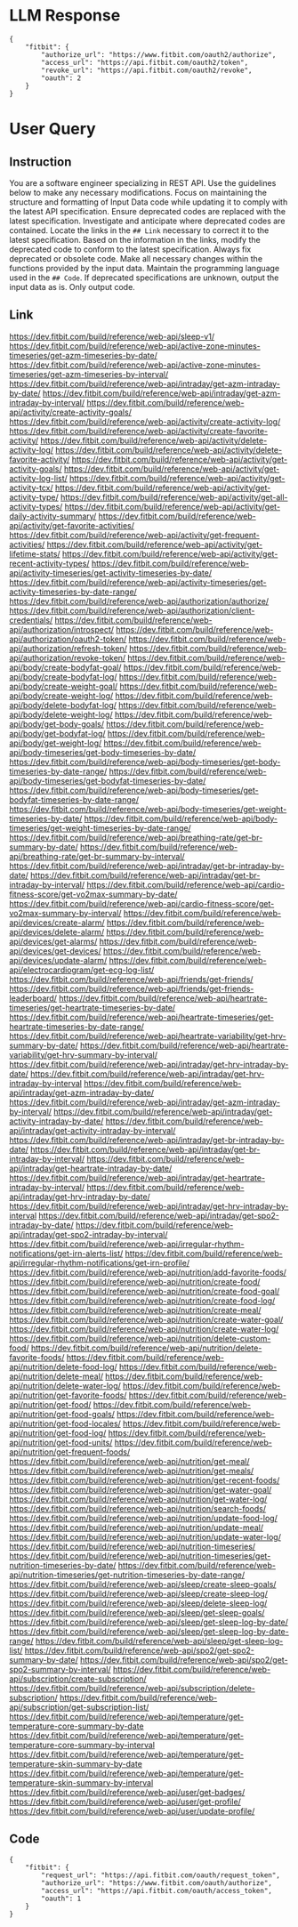 # LLM Response
```
{
    "fitbit": {
        "authorize_url": "https://www.fitbit.com/oauth2/authorize",
        "access_url": "https://api.fitbit.com/oauth2/token",
        "revoke_url": "https://api.fitbit.com/oauth2/revoke",
        "oauth": 2
    }
}
```

# User Query
## Instruction
You are a software engineer specializing in REST API.
Use the guidelines below to make any necessary modifications.
Focus on maintaining the structure and formatting of Input Data code while updating it to comply with the latest API specification.
Ensure deprecated codes are replaced with the latest specification.
Investigate and anticipate where deprecated codes are contained. Locate the links in the `## Link` necessary to correct it to the latest specification.
Based on the information in the links, modify the deprecated code to conform to the latest specification.
Always fix deprecated or obsolete code. Make all necessary changes within the functions provided by the input data.
Maintain the programming language used in the `## Code`.
If deprecated specifications are unknown, output the input data as is.
Only output code.

## Link
https://dev.fitbit.com/build/reference/web-api/sleep-v1/
https://dev.fitbit.com/build/reference/web-api/active-zone-minutes-timeseries/get-azm-timeseries-by-date/
https://dev.fitbit.com/build/reference/web-api/active-zone-minutes-timeseries/get-azm-timeseries-by-interval/
https://dev.fitbit.com/build/reference/web-api/intraday/get-azm-intraday-by-date/
https://dev.fitbit.com/build/reference/web-api/intraday/get-azm-intraday-by-interval/
https://dev.fitbit.com/build/reference/web-api/activity/create-activity-goals/
https://dev.fitbit.com/build/reference/web-api/activity/create-activity-log/
https://dev.fitbit.com/build/reference/web-api/activity/create-favorite-activity/
https://dev.fitbit.com/build/reference/web-api/activity/delete-activity-log/
https://dev.fitbit.com/build/reference/web-api/activity/delete-favorite-activity/
https://dev.fitbit.com/build/reference/web-api/activity/get-activity-goals/
https://dev.fitbit.com/build/reference/web-api/activity/get-activity-log-list/
https://dev.fitbit.com/build/reference/web-api/activity/get-activity-tcx/
https://dev.fitbit.com/build/reference/web-api/activity/get-activity-type/
https://dev.fitbit.com/build/reference/web-api/activity/get-all-activity-types/
https://dev.fitbit.com/build/reference/web-api/activity/get-daily-activity-summary/
https://dev.fitbit.com/build/reference/web-api/activity/get-favorite-activities/
https://dev.fitbit.com/build/reference/web-api/activity/get-frequent-activities/
https://dev.fitbit.com/build/reference/web-api/activity/get-lifetime-stats/
https://dev.fitbit.com/build/reference/web-api/activity/get-recent-activity-types/
https://dev.fitbit.com/build/reference/web-api/activity-timeseries/get-activity-timeseries-by-date/
https://dev.fitbit.com/build/reference/web-api/activity-timeseries/get-activity-timeseries-by-date-range/
https://dev.fitbit.com/build/reference/web-api/authorization/authorize/
https://dev.fitbit.com/build/reference/web-api/authorization/client-credentials/
https://dev.fitbit.com/build/reference/web-api/authorization/introspect/
https://dev.fitbit.com/build/reference/web-api/authorization/oauth2-token/
https://dev.fitbit.com/build/reference/web-api/authorization/refresh-token/
https://dev.fitbit.com/build/reference/web-api/authorization/revoke-token/
https://dev.fitbit.com/build/reference/web-api/body/create-bodyfat-goal/
https://dev.fitbit.com/build/reference/web-api/body/create-bodyfat-log/
https://dev.fitbit.com/build/reference/web-api/body/create-weight-goal/
https://dev.fitbit.com/build/reference/web-api/body/create-weight-log/
https://dev.fitbit.com/build/reference/web-api/body/delete-bodyfat-log/
https://dev.fitbit.com/build/reference/web-api/body/delete-weight-log/
https://dev.fitbit.com/build/reference/web-api/body/get-body-goals/
https://dev.fitbit.com/build/reference/web-api/body/get-bodyfat-log/
https://dev.fitbit.com/build/reference/web-api/body/get-weight-log/
https://dev.fitbit.com/build/reference/web-api/body-timeseries/get-body-timeseries-by-date/
https://dev.fitbit.com/build/reference/web-api/body-timeseries/get-body-timeseries-by-date-range/
https://dev.fitbit.com/build/reference/web-api/body-timeseries/get-bodyfat-timeseries-by-date/
https://dev.fitbit.com/build/reference/web-api/body-timeseries/get-bodyfat-timeseries-by-date-range/
https://dev.fitbit.com/build/reference/web-api/body-timeseries/get-weight-timeseries-by-date/
https://dev.fitbit.com/build/reference/web-api/body-timeseries/get-weight-timeseries-by-date-range/
https://dev.fitbit.com/build/reference/web-api/breathing-rate/get-br-summary-by-date/
https://dev.fitbit.com/build/reference/web-api/breathing-rate/get-br-summary-by-interval/
https://dev.fitbit.com/build/reference/web-api/intraday/get-br-intraday-by-date/
https://dev.fitbit.com/build/reference/web-api/intraday/get-br-intraday-by-interval/
https://dev.fitbit.com/build/reference/web-api/cardio-fitness-score/get-vo2max-summary-by-date/
https://dev.fitbit.com/build/reference/web-api/cardio-fitness-score/get-vo2max-summary-by-interval/
https://dev.fitbit.com/build/reference/web-api/devices/create-alarm/
https://dev.fitbit.com/build/reference/web-api/devices/delete-alarm/
https://dev.fitbit.com/build/reference/web-api/devices/get-alarms/
https://dev.fitbit.com/build/reference/web-api/devices/get-devices/
https://dev.fitbit.com/build/reference/web-api/devices/update-alarm/
https://dev.fitbit.com/build/reference/web-api/electrocardiogram/get-ecg-log-list/
https://dev.fitbit.com/build/reference/web-api/friends/get-friends/
https://dev.fitbit.com/build/reference/web-api/friends/get-friends-leaderboard/
https://dev.fitbit.com/build/reference/web-api/heartrate-timeseries/get-heartrate-timeseries-by-date/
https://dev.fitbit.com/build/reference/web-api/heartrate-timeseries/get-heartrate-timeseries-by-date-range/
https://dev.fitbit.com/build/reference/web-api/heartrate-variability/get-hrv-summary-by-date/
https://dev.fitbit.com/build/reference/web-api/heartrate-variability/get-hrv-summary-by-interval/
https://dev.fitbit.com/build/reference/web-api/intraday/get-hrv-intraday-by-date/
https://dev.fitbit.com/build/reference/web-api/intraday/get-hrv-intraday-by-interval
https://dev.fitbit.com/build/reference/web-api/intraday/get-azm-intraday-by-date/
https://dev.fitbit.com/build/reference/web-api/intraday/get-azm-intraday-by-interval/
https://dev.fitbit.com/build/reference/web-api/intraday/get-activity-intraday-by-date/
https://dev.fitbit.com/build/reference/web-api/intraday/get-activity-intraday-by-interval/
https://dev.fitbit.com/build/reference/web-api/intraday/get-br-intraday-by-date/
https://dev.fitbit.com/build/reference/web-api/intraday/get-br-intraday-by-interval/
https://dev.fitbit.com/build/reference/web-api/intraday/get-heartrate-intraday-by-date/
https://dev.fitbit.com/build/reference/web-api/intraday/get-heartrate-intraday-by-interval/
https://dev.fitbit.com/build/reference/web-api/intraday/get-hrv-intraday-by-date/
https://dev.fitbit.com/build/reference/web-api/intraday/get-hrv-intraday-by-interval
https://dev.fitbit.com/build/reference/web-api/intraday/get-spo2-intraday-by-date/
https://dev.fitbit.com/build/reference/web-api/intraday/get-spo2-intraday-by-interval/
https://dev.fitbit.com/build/reference/web-api/irregular-rhythm-notifications/get-irn-alerts-list/
https://dev.fitbit.com/build/reference/web-api/irregular-rhythm-notifications/get-irn-profile/
https://dev.fitbit.com/build/reference/web-api/nutrition/add-favorite-foods/
https://dev.fitbit.com/build/reference/web-api/nutrition/create-food/
https://dev.fitbit.com/build/reference/web-api/nutrition/create-food-goal/
https://dev.fitbit.com/build/reference/web-api/nutrition/create-food-log/
https://dev.fitbit.com/build/reference/web-api/nutrition/create-meal/
https://dev.fitbit.com/build/reference/web-api/nutrition/create-water-goal/
https://dev.fitbit.com/build/reference/web-api/nutrition/create-water-log/
https://dev.fitbit.com/build/reference/web-api/nutrition/delete-custom-food/
https://dev.fitbit.com/build/reference/web-api/nutrition/delete-favorite-foods/
https://dev.fitbit.com/build/reference/web-api/nutrition/delete-food-log/
https://dev.fitbit.com/build/reference/web-api/nutrition/delete-meal/
https://dev.fitbit.com/build/reference/web-api/nutrition/delete-water-log/
https://dev.fitbit.com/build/reference/web-api/nutrition/get-favorite-foods/
https://dev.fitbit.com/build/reference/web-api/nutrition/get-food/
https://dev.fitbit.com/build/reference/web-api/nutrition/get-food-goals/
https://dev.fitbit.com/build/reference/web-api/nutrition/get-food-locales/
https://dev.fitbit.com/build/reference/web-api/nutrition/get-food-log/
https://dev.fitbit.com/build/reference/web-api/nutrition/get-food-units/
https://dev.fitbit.com/build/reference/web-api/nutrition/get-frequent-foods/
https://dev.fitbit.com/build/reference/web-api/nutrition/get-meal/
https://dev.fitbit.com/build/reference/web-api/nutrition/get-meals/
https://dev.fitbit.com/build/reference/web-api/nutrition/get-recent-foods/
https://dev.fitbit.com/build/reference/web-api/nutrition/get-water-goal/
https://dev.fitbit.com/build/reference/web-api/nutrition/get-water-log/
https://dev.fitbit.com/build/reference/web-api/nutrition/search-foods/
https://dev.fitbit.com/build/reference/web-api/nutrition/update-food-log/
https://dev.fitbit.com/build/reference/web-api/nutrition/update-meal/
https://dev.fitbit.com/build/reference/web-api/nutrition/update-water-log/
https://dev.fitbit.com/build/reference/web-api/nutrition-timeseries/
https://dev.fitbit.com/build/reference/web-api/nutrition-timeseries/get-nutrition-timeseries-by-date/
https://dev.fitbit.com/build/reference/web-api/nutrition-timeseries/get-nutrition-timeseries-by-date-range/
https://dev.fitbit.com/build/reference/web-api/sleep/create-sleep-goals/
https://dev.fitbit.com/build/reference/web-api/sleep/create-sleep-log/
https://dev.fitbit.com/build/reference/web-api/sleep/delete-sleep-log/
https://dev.fitbit.com/build/reference/web-api/sleep/get-sleep-goals/
https://dev.fitbit.com/build/reference/web-api/sleep/get-sleep-log-by-date/
https://dev.fitbit.com/build/reference/web-api/sleep/get-sleep-log-by-date-range/
https://dev.fitbit.com/build/reference/web-api/sleep/get-sleep-log-list/
https://dev.fitbit.com/build/reference/web-api/spo2/get-spo2-summary-by-date/
https://dev.fitbit.com/build/reference/web-api/spo2/get-spo2-summary-by-interval/
https://dev.fitbit.com/build/reference/web-api/subscription/create-subscription/
https://dev.fitbit.com/build/reference/web-api/subscription/delete-subscription/
https://dev.fitbit.com/build/reference/web-api/subscription/get-subscription-list/
https://dev.fitbit.com/build/reference/web-api/temperature/get-temperature-core-summary-by-date
https://dev.fitbit.com/build/reference/web-api/temperature/get-temperature-core-summary-by-interval
https://dev.fitbit.com/build/reference/web-api/temperature/get-temperature-skin-summary-by-date
https://dev.fitbit.com/build/reference/web-api/temperature/get-temperature-skin-summary-by-interval
https://dev.fitbit.com/build/reference/web-api/user/get-badges/
https://dev.fitbit.com/build/reference/web-api/user/get-profile/
https://dev.fitbit.com/build/reference/web-api/user/update-profile/

## Code
```
{
    "fitbit": {
        "request_url": "https://api.fitbit.com/oauth/request_token",
        "authorize_url": "https://www.fitbit.com/oauth/authorize",
        "access_url": "https://api.fitbit.com/oauth/access_token",
        "oauth": 1
    }
}

```